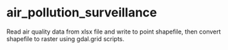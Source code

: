 # air_pollution_surveillance
Read air quality data from xlsx file and write to point shapefile, then convert shapefile to raster using gdal.grid scripts. 
